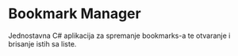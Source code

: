 Bookmark Manager
===============
Jednostavna C# aplikacija za spremanje bookmarks-a te otvaranje i brisanje istih sa liste.
